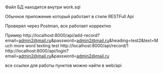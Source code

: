 Файл БД находится внутри work.sql

Обычное приложение который работает в стиле RESTFull Api

Проверял через Postman, все работает корректно

Пример
http://localhost:8000/api/add-record?email=admin2@mail.ru&password=admin2@mail.ru&heading=test2&text=Much more  word texting test
http://localhost:8000/api/record/1
http://localhost:8000/api/login?email=admin2@mail.ru&password=admin2@mail.ru

все ссылки для работы пунктов можно найти в web/api
